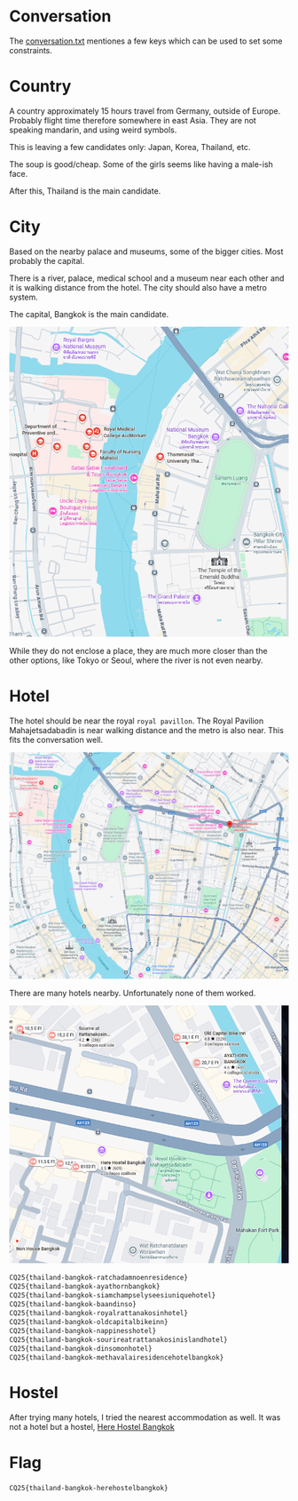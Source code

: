 # Conversation

The [conversation.txt](files/conversation.txt) mentiones a few keys which can be used to set some constraints.

# Country

A country approximately 15 hours travel from Germany, outside of Europe. Probably flight time therefore somewhere in east Asia. They are not speaking mandarin, and using weird symbols.

This is leaving a few candidates only: Japan, Korea, Thailand, etc.

The soup is good/cheap. Some of the girls seems like having a male-ish face.

After this, Thailand is the main candidate.

# City

Based on the nearby palace and museums, some of the bigger cities. Most probably the capital.

There is a river, palace, medical school and a museum near each other and it is walking distance from the hotel. The city should also have a metro system.

The capital, Bangkok is the main candidate.


![](screenshots/1.png)

While they do not enclose a place, they are much more closer than the other options, like Tokyo or Seoul, where the river is not even nearby.

# Hotel

The hotel should be near the royal `royal pavillon`. The Royal Pavilion Mahajetsadabadin is near walking distance and the metro is also near. This fits the conversation well.

![](screenshots/2.png)

There are many hotels nearby. Unfortunately none of them worked.

![](screenshots/3.png)

```
CQ25{thailand-bangkok-ratchadamnoenresidence}
CQ25{thailand-bangkok-ayathornbangkok}
CQ25{thailand-bangkok-siamchampselyseesiuniquehotel}
CQ25{thailand-bangkok-baandinso}
CQ25{thailand-bangkok-royalrattanakosinhotel}
CQ25{thailand-bangkok-oldcapitalbikeinn}
CQ25{thailand-bangkok-nappinesshotel}
CQ25{thailand-bangkok-sourireatrattanakosinislandhotel}
CQ25{thailand-bangkok-dinsomonhotel}
CQ25{thailand-bangkok-methavalairesidencehotelbangkok}
```

# Hostel

After trying many hotels, I tried the nearest accommodation as well. It was not a hotel but a hostel, [Here Hostel Bangkok](https://maps.app.goo.gl/6hqnT6bcYNWyNnHt5)


# Flag
`CQ25{thailand-bangkok-herehostelbangkok}`